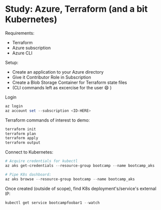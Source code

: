 # Study: Azure, Terraform (and a bit Kubernetes)

Requirements:

* Terraform
* Azure subscription
* Azure CLI

Setup:

* Create an application to your Azure directory
* Give it Contributor Role in Subscription
* Create a Blob Storage Container for Terraform state files
* (CLI commands left as excercise for the user :smile: )

Login

```ps1
az login
az account set --subscription <ID-HERE>
```

Terraform commands of interest to demo:

```ps1
terraform init
terraform plan
terraform apply
terraform output
```

Connect to Kubernetes:

```ps1
# Acquire credentials for kubectl
az aks get-credentials --resource-group bootcamp --name bootcamp_aks

# Pipe K8s dashboard:
az aks browse --resource-group bootcamp --name bootcamp_aks
```

Once created (outside of scope), find K8s deployment's/service's external IP:

```ps1
kubectl get service bootcampfoobar1 --watch
```
